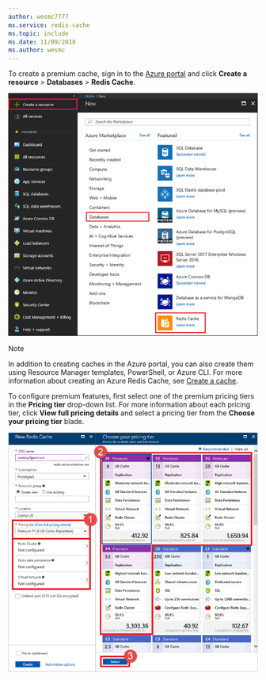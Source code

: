 ```yaml
---
author: wesmc7777
ms.service: redis-cache
ms.topic: include
ms.date: 11/09/2018
ms.author: wesmc
---
```

To create a premium cache, sign in to the [Azure portal](https://portal.azure.com) and click **Create a resource** > **Databases** > **Redis Cache**.

![Create cache](media/redis-cache-premium-create/redis-cache-new-cache-menu.png)

> [!NOTE]
> In addition to creating caches in the Azure portal, you can also create them using Resource Manager templates, PowerShell, or Azure CLI. For more information about creating an Azure Redis Cache, see [Create a cache](../articles/redis-cache/cache-dotnet-how-to-use-azure-redis-cache.md#create-a-cache).
> 
> 

To configure premium features, first select one of the premium pricing tiers in the **Pricing tier** drop-down list. For more information about each pricing tier, click **View full pricing details** and select a pricing tier from the **Choose your pricing tier** blade.

![Choose your pricing tier](media/redis-cache-premium-create/redis-cache-premium-pricing-tier.png)

